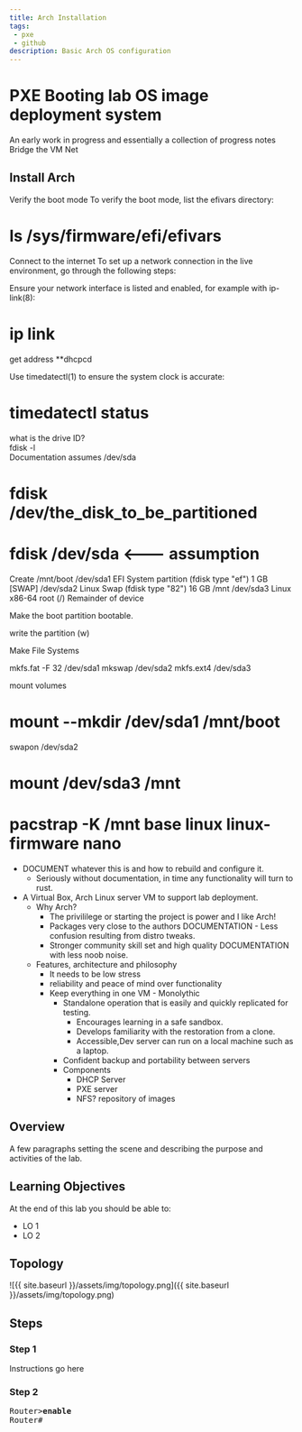 ```yaml
---
title: Arch Installation
tags: 
 - pxe
 - github
description: Basic Arch OS configuration
---
```

# PXE Booting lab OS image deployment system
An early work in progress and essentially a collection of progress notes
Bridge the VM Net


## Install Arch
Verify the boot mode
To verify the boot mode, list the efivars directory:

# ls /sys/firmware/efi/efivars




Connect to the internet
To set up a network connection in the live environment, go through the following steps:

Ensure your network interface is listed and enabled, for example with ip-link(8):
# ip link




get address
**dhcpcd


Use timedatectl(1) to ensure the system clock is accurate:
# timedatectl status

what is the drive ID?   
fdisk -l  
Documentation assumes /dev/sda


# fdisk /dev/the_disk_to_be_partitioned
# fdisk /dev/sda   <--- assumption


Create
/mnt/boot  /dev/sda1   EFI System partition (fdisk type "ef")  1 GB  
[SWAP]     /dev/sda2   Linux Swap  (fdisk type "82")  16 GB
/mnt       /dev/sda3   Linux x86-64 root (/)  Remainder of device

Make the boot partition bootable.

write the partition (w)

Make File Systems

mkfs.fat -F 32 /dev/sda1
mkswap /dev/sda2
mkfs.ext4 /dev/sda3

mount volumes

# mount --mkdir /dev/sda1 /mnt/boot
swapon /dev/sda2
# mount /dev/sda3 /mnt


# pacstrap -K /mnt base linux linux-firmware nano

- DOCUMENT whatever this is and how to rebuild and configure it.
    - Seriously without documentation, in time any functionality will turn to rust.
- A Virtual Box, Arch Linux server VM to support lab deployment.
    - Why Arch?
        - The privililege or starting the project is power and I like Arch!
        - Packages very close to the authors DOCUMENTATION - Less confusion resulting from distro tweaks.
        - Stronger community skill set and high quality DOCUMENTATION with less noob noise.
    - Features, architecture and philosophy
        - It needs to be low stress
        - reliability and peace of mind over functionality
        - Keep everything in one VM - Monolythic
            - Standalone operation that is easily and quickly replicated for testing.
                - Encourages learning in a safe sandbox.
                - Develops familiarity with the restoration from a clone.
                - Accessible,Dev server can run on a local machine such as a laptop.
            - Confident backup and portability between servers
            - Components
                - DHCP Server
                - PXE server
                - NFS? repository of images

## Overview
A few paragraphs setting the scene and describing the purpose and activities of the lab.

<a name="objectives"></a>
## Learning Objectives
At the end of this lab you should be able to:
- LO 1
- LO 2

## Topology
![{{ site.baseurl }}/assets/img/topology.png]({{ site.baseurl }}/assets/img/topology.png)



## Steps
### Step 1
Instructions go here

### Step 2
<pre>
Router><b>enable</b>
Router#
</pre>
